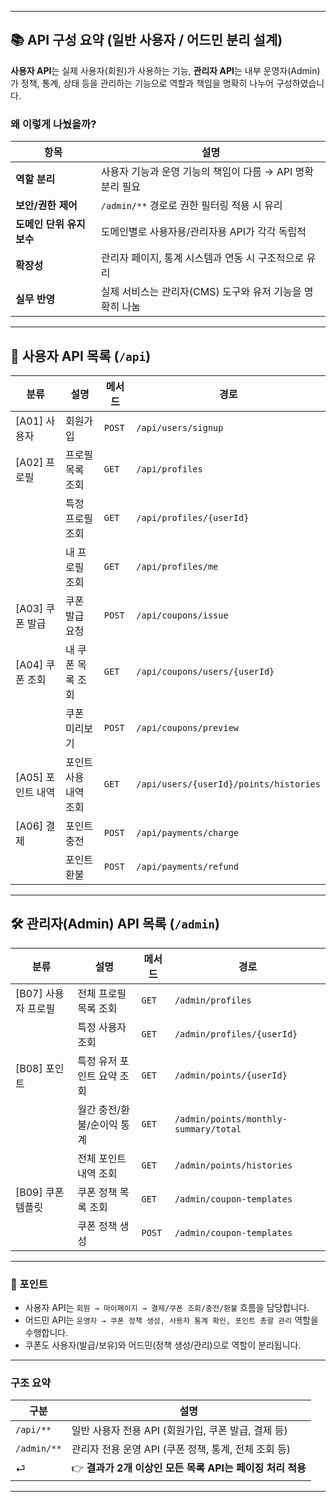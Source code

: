 

---

## 📚 API 구성 요약 (일반 사용자 / 어드민 분리 설계)

**사용자 API**는 실제 사용자(회원)가 사용하는 기능,
**관리자 API**는 내부 운영자(Admin)가 정책, 통계, 상태 등을 관리하는 기능으로
역할과 책임을 명확히 나누어 구성하였습니다.

###  왜 이렇게 나눴을까?

| 항목              | 설명                                   |
| --------------- | ------------------------------------ |
| **역할 분리**       | 사용자 기능과 운영 기능의 책임이 다름 → API 명확 분리 필요 |
| **보안/권한 제어**    | `/admin/**` 경로로 권한 필터링 적용 시 유리       |
| **도메인 단위 유지보수** | 도메인별로 사용자용/관리자용 API가 각각 독립적          |
| **확장성**         | 관리자 페이지, 통계 시스템과 연동 시 구조적으로 유리       |
| **실무 반영**       | 실제 서비스는 관리자(CMS) 도구와 유저 기능을 명확히 나눔   |

---

## 👤 사용자 API 목록 (`/api`)

| 분류            | 설명           | 메서드    | 경로                                     |
| ------------- | ------------ | ------ | -------------------------------------- |
| \[A01] 사용자    | 회원가입         | `POST` | `/api/users/signup`                    |
| \[A02] 프로필    | 프로필 목록 조회    | `GET`  | `/api/profiles`                        |
|               | 특정 프로필 조회    | `GET`  | `/api/profiles/{userId}`               |
|               | 내 프로필 조회     | `GET`  | `/api/profiles/me`                     |
| \[A03] 쿠폰 발급  | 쿠폰 발급 요청     | `POST` | `/api/coupons/issue`                   |
| \[A04] 쿠폰 조회  | 내 쿠폰 목록 조회   | `GET`  | `/api/coupons/users/{userId}`          |
|               | 쿠폰 미리보기      | `POST` | `/api/coupons/preview`                 |
| \[A05] 포인트 내역 | 포인트 사용 내역 조회 | `GET`  | `/api/users/{userId}/points/histories` |
| \[A06] 결제     | 포인트 충전       | `POST` | `/api/payments/charge`                 |
|               | 포인트 환불       | `POST` | `/api/payments/refund`                 |

---

## 🛠️ 관리자(Admin) API 목록 (`/admin`)

| 분류             | 설명              | 메서드    | 경로                                    |
| -------------- | --------------- | ------ | ------------------------------------- |
| \[B07] 사용자 프로필 | 전체 프로필 목록 조회    | `GET`  | `/admin/profiles`                     |
|                | 특정 사용자 조회       | `GET`  | `/admin/profiles/{userId}`            |
| \[B08] 포인트     | 특정 유저 포인트 요약 조회 | `GET`  | `/admin/points/{userId}`              |
|                | 월간 충전/환불/순이익 통계 | `GET`  | `/admin/points/monthly-summary/total` |
|                | 전체 포인트 내역 조회    | `GET`  | `/admin/points/histories`             |
| \[B09] 쿠폰 템플릿  | 쿠폰 정책 목록 조회     | `GET`  | `/admin/coupon-templates`             |
|                | 쿠폰 정책 생성        | `POST` | `/admin/coupon-templates`             |

---

### 📌 포인트

* 사용자 API는 `회원 → 마이페이지 → 결제/쿠폰 조회/충전/환불` 흐름을 담당합니다.
* 어드민 API는 `운영자 → 쿠폰 정책 생성, 사용자 통계 확인, 포인트 총괄 관리` 역할을 수행합니다.
* 쿠폰도 사용자(발급/보유)와 어드민(정책 생성/관리)으로 역할이 분리됩니다.

---


###  구조 요약

| 구분          | 설명                                     |
| ----------- | -------------------------------------- |
| `/api/**`   | 일반 사용자 전용 API (회원가입, 쿠폰 발급, 결제 등)      |
| `/admin/**` | 관리자 전용 운영 API (쿠폰 정책, 통계, 전체 조회 등)     |
| ⏎           | 👉 **결과가 2개 이상인 모든 목록 API는 페이징 처리 적용** |

---




